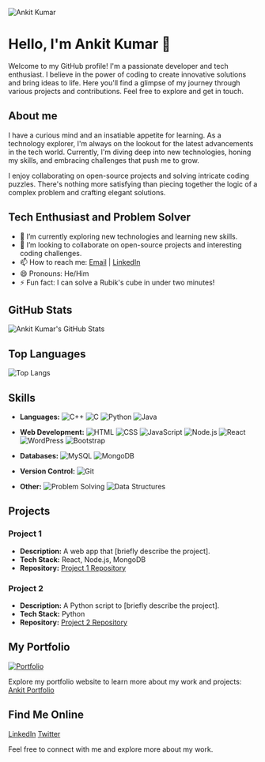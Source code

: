![Ankit Kumar](https://github.com/ankitkumar3440/Ankit-Kumar/blob/main/student-849822_1920.jpg)

# Hello, I'm Ankit Kumar 👋

Welcome to my GitHub profile! I'm a passionate developer and tech enthusiast. I believe in the power of coding to create innovative solutions and bring ideas to life. Here you'll find a glimpse of my journey through various projects and contributions. Feel free to explore and get in touch.



## About me
I have a curious mind and an insatiable appetite for learning. As a technology explorer, I'm always on the lookout for the latest advancements in the tech world. Currently, I'm diving deep into new technologies, honing my skills, and embracing challenges that push me to grow.

I enjoy collaborating on open-source projects and solving intricate coding puzzles. There's nothing more satisfying than piecing together the logic of a complex problem and crafting elegant solutions.

## Tech Enthusiast and Problem Solver
- 🌱 I’m currently exploring new technologies and learning new skills.
- 👯 I’m looking to collaborate on open-source projects and interesting coding challenges.
- 📫 How to reach me: [Email](mailto:an12sn14@.com) | [LinkedIn](https://www.linkedin.com/in/ankitkumar3440/)
- 😄 Pronouns: He/Him
- ⚡ Fun fact: I can solve a Rubik's cube in under two minutes!

## GitHub Stats

![Ankit Kumar's GitHub Stats](https://github-readme-stats.vercel.app/api?username=ankitkumar3440&show_icons=true&theme=radical)

## Top Languages

![Top Langs](https://github-readme-stats.vercel.app/api/top-langs/?username=ankitkumar3440&layout=compact&theme=radical)

## Skills

- **Languages:** 
  ![C++](https://img.shields.io/badge/-C++-00599C?style=flat-square&logo=cplusplus&logoColor=white) 
  ![C](https://img.shields.io/badge/-C-00599C?style=flat-square&logo=c&logoColor=white) 
  ![Python](https://img.shields.io/badge/-Python-3776AB?style=flat-square&logo=python&logoColor=white)
  ![Java](https://img.shields.io/badge/-Java-007396?style=flat-square&logo=java&logoColor=white)
  
- **Web Development:** 
  ![HTML](https://img.shields.io/badge/-HTML-E34F26?style=flat-square&logo=html5&logoColor=white)
  ![CSS](https://img.shields.io/badge/-CSS-1572B6?style=flat-square&logo=css3&logoColor=white)
  ![JavaScript](https://img.shields.io/badge/-JavaScript-F7DF1E?style=flat-square&logo=javascript&logoColor=black)
  ![Node.js](https://img.shields.io/badge/-Node.js-339933?style=flat-square&logo=node.js&logoColor=white)
  ![React](https://img.shields.io/badge/-React-61DAFB?style=flat-square&logo=react&logoColor=white)
  ![WordPress](https://img.shields.io/badge/-WordPress-21759B?style=flat-square&logo=wordpress&logoColor=white)
  ![Bootstrap](https://img.shields.io/badge/-Bootstrap-7952B3?style=flat-square&logo=bootstrap&logoColor=white)
  
- **Databases:** 
  ![MySQL](https://img.shields.io/badge/-MySQL-4479A1?style=flat-square&logo=mysql&logoColor=white)
  ![MongoDB](https://img.shields.io/badge/-MongoDB-47A248?style=flat-square&logo=mongodb&logoColor=white)
  
- **Version Control:** 
  ![Git](https://img.shields.io/badge/-Git-F05032?style=flat-square&logo=git&logoColor=white)
  
- **Other:** 
  ![Problem Solving](https://img.shields.io/badge/-Problem%20Solving-FF4500?style=flat-square)
  ![Data Structures](https://img.shields.io/badge/-Data%20Structures-008080?style=flat-square)

## **Projects**

### **Project 1**

- **Description:** A web app that [briefly describe the project].
- **Tech Stack:** React, Node.js, MongoDB
- **Repository:** [Project 1 Repository](link-to-repo)

### **Project 2**

- **Description:** A Python script to [briefly describe the project].
- **Tech Stack:** Python
- **Repository:** [Project 2 Repository](link-to-repo)

## **My Portfolio**

[![Portfolio](https://github.com/ankitkumar3440/Ankit-Kumar/blob/main/Screenshot%20(96).png)](https://ankitkumar3440.github.io/Ankit_portfolio_1010/)

Explore my portfolio website to learn more about my work and projects: [Ankit Portfolio](https://ankitkumar3440.github.io/Ankit_portfolio_1010/)

## **Find Me Online**

[LinkedIn](https://www.linkedin.com/in/ankitkumar3440/)
[Twitter](https://twitter.com/ankitkumar3440)

Feel free to connect with me and explore more about my work.
